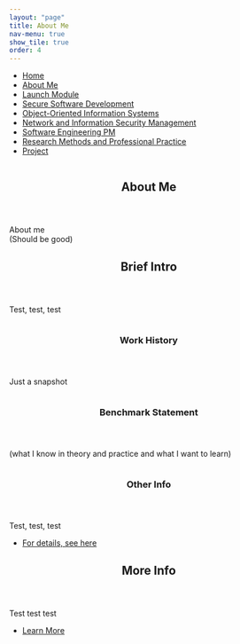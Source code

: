 ```yaml
---
layout: "page"
title: About Me
nav-menu: true
show_tile: true
order: 4
---
```

<!-- Main -->
<div id="main" class="alt">
				<!-- Menu -->
					<nav id="menu">
						<ul class="links">
							<li><a href="index.html">Home</a></li>
							<li><a href="About.html">About Me</a></li>
							<li><a href="Launch Module.html">Launch Module</a></li>
							<li><a href="Module 2.html">Secure Software Development</a></li>
							<li><a href="Module 3.html">Object-Oriented Information Systems</a></li>
							<li><a href="Module 4.html">Network and Information Security Management</a></li>
							<li><a href="Module 5.html">Software Engineering PM</a></li>
							<li><a href="Module 6.html">Research Methods and Professional Practice</a></li>
							<li><a href="Project.html">Project</a></li>
						</ul>
					</nav>
				<!-- Banner -->
				<!-- Note: The "styleN" class below should match that of the header element. -->
					<section id="banner" class="style2">
						<div class="inner">
							<span class="image">
								<img src="images/pic07.jpg" alt="" />
							</span>
							<header class="major">
								<h1>About Me</h1>
							</header>
							<div class="content">
								<p>About me<br />
								(Should be good)</p>
							</div>
						</div>
					</section>
				<!-- Main -->
					<div id="main">
						<!-- One -->
							<section id="one">
								<div class="inner">
									<header class="major">
										<h2>Brief Intro</h2>
									</header>
									<p>Test, test, test</p>
								</div>
							</section>
						<!-- Two -->
							<section id="two" class="spotlights">
								<section>
									<a href="generic.html" class="image">
										<img src="images/pic08.jpg" alt="" data-position="center center" />
									</a>
									<div class="content">
										<div class="inner">
											<header class="major">
												<h3>Work History</h3>
											</header>
											<p>Just a snapshot</p>
										</div>
									</div>
								</section>
								<section>
									<a href="generic.html" class="image">
										<img src="images/pic09.jpg" alt="" data-position="top center" />
									</a>
									<div class="content">
										<div class="inner">
											<header class="major">
												<h3>Benchmark Statement</h3>
											</header>
											<p>(what I know in theory and practice and what I want to learn)</p>
										</div>
									</div>
								</section>
								<section>
									<a href="generic.html" class="image">
										<img src="images/pic10.jpg" alt="" data-position="25% 25%" />
									</a>
									<div class="content">
										<div class="inner">
											<header class="major">
												<h3>Other Info</h3>
											</header>
											<p>Test, test, test</p>
											<ul class="actions">
												<li><a href="generic.html" class="button">For details, see here</a></li>
											</ul>
										</div>
									</div>
								</section>
							</section>
						<!-- Three -->
							<section id="three">
								<div class="inner">
									<header class="major">
										<h2>More Info</h2>
									</header>
									<p>Test test test</p>
									<ul class="actions">
										<li><a href="generic.html" class="button next">Learn More</a></li>
									</ul>
								</div>
							</section>
					</div>
			</div>

